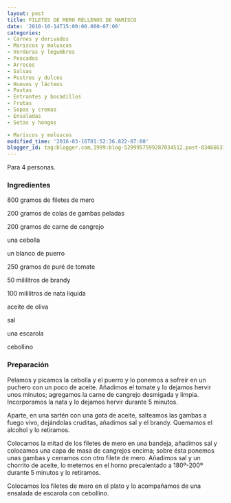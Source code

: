 ```yaml
---
layout: post
title: FILETES DE MERO RELLENOS DE MARISCO
date: '2010-10-14T15:00:00.000-07:00'
categories:
- Carnes y derivados
- Mariscos y moluscos
- Verduras y legumbres
- Pescados
- Arroces
- Salsas
- Postres y dulces
- Huevos y lácteos
- Pastas
- Entrantes y bocadillos
- Frutas
- Sopas y cremas
- Ensaladas
- Setas y hongos

- Mariscos y moluscos
modified_time: '2016-03-16T01:52:36.822-07:00'
blogger_id: tag:blogger.com,1999:blog-5299957599287034512.post-8346663108800788656
---
```


Para 4 personas.

<h3>Ingredientes</h3>

800 gramos de filetes de mero

200 gramos de colas de gambas peladas

200 gramos de carne de cangrejo

una cebolla

un blanco de puerro

250 gramos de puré de tomate

50 mililitros de brandy

100 mililitros de nata líquida

aceite de oliva

sal

una escarola

cebollino

<h3>Preparación</h3>

Pelamos y picamos la cebolla y el puerro y lo ponemos a sofreír en un puchero con un poco de aceite. Añadimos el tomate y lo dejamos hervir unos minutos; agregamos la carne de cangrejo desmigada y limpia. Incorporamos la nata y lo dejamos hervir durante 5 minutos.

Aparte, en una sartén con una gota de aceite, salteamos las gambas a fuego vivo, dejándolas cruditas, añadimos sal y el brandy. Quemamos el alcohol y lo retiramos.

Colocamos la mitad de los filetes de mero en una bandeja, añadimos sal y colocamos una capa de masa de cangrejos encima; sobre ésta ponemos unas gambas y cerramos con otro filete de mero. Añadimos sal y un chorrito de aceite, lo metemos en el horno precalentado a 180&ordm;-200&ordm; durante 5 minutos y lo retiramos.

Colocamos los filetes de mero en el plato y lo acompañamos de una ensalada de escarola con cebollino.

